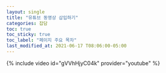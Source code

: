 ```yaml
---
layout: single
title: "유튜브 동영상 삽입하기"
categories: 잡담
toc: true
toc_sticky: true
toc_label: "페이지 주요 목차"
last_modified_at: 2021-06-17 T08:06:00-05:00
---
```




{% include video id="gVVhHjyC04k" provider="youtube" %}


